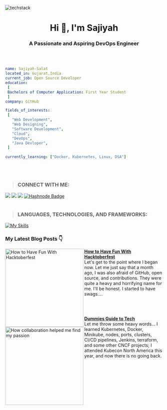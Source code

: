 ![techstack](https://user-images.githubusercontent.com/52347812/137624699-ce6bb7ee-eb84-46f1-ac69-c4b78b22db90.png)
<h1 align="center">Hi 👋, I'm Sajiyah</h1>
<h3 align="center">A Passionate and Aspiring DevOps Engineer</h3>
<br></br>

 ```yaml
name: Sajiyah-Salat
located_in: Gujarat,India
current_job: Open Source Developer
education:
  [
  Bachelors of Computer Application: First Year Student
  ]
company: GitHub

fields_of_interests:
  [
    "Web Development",
    "Web Designing",
    "Software Development",
    "Cloud",
    "DevOps",
    "Java Devloper",
  ]
  
currently_learning: ["Docker, Kubernetes, Linux, DSA"]
```
<br></br>
>### CONNECT WITH ME: 
<!-- [![My socials](https://skillicons.dev/icons?i=linkedin,twitter,github)](https://skillicons.dev) -->
[<img src= "https://img.shields.io/twitter/follow/SajiyaSalat?label=Twitter&logo=twitter&style=for-the-badge&color=blue"/>][twitter]
[<img src="https://img.shields.io/badge/linkedin-%230077b5.svg?&style=for-the-badge&logo=linkedin&logoColor=white" />][linkedin]
[<img src ="https://img.shields.io/badge/github-%23333.svg?&style=for-the-badge&logo=github&logoColor=white"/>][github]
[![Hashnode Badge](https://img.shields.io/badge/-@sajiyahsalat-03a57a?style=flat-square&labelColor=000000&logo=Hashnode&link=https://sajiyah-salat.hashnode.dev/)](https://sajiyah-salat.hashnode.dev/)
<br></br> 
> ### LANGUAGES, TECHNOLOGIES, AND FRAMEWORKS:
[![My Skills](https://skillicons.dev/icons?i=aws,git,jenkins,linux,docker,kubernetes,java,html,css,js,bootstrap,tailwind,firebase,kotlin,androidstudio&perline=6)](https://skillicons.dev)
 
 ### My Latest Blog Posts 👇
<!-- HASHNODE_BLOG:START -->
<p align="left">
<a href="https://sajiyah-salat.hashnode.dev/how-to-have-fun-with-hacktoberfest" title="How to Have Fun With Hacktoberfest"><img src="https://sajiyah-salat.hashnode.dev/_next/image?url=https%3A%2F%2Fcdn.hashnode.com%2Fres%2Fhashnode%2Fimage%2Fupload%2Fv1666598991610%2Fb_xmuTPLG.jpg%3Fw%3D1600%26h%3D840%26fit%3Dcrop%26crop%3Dentropy%26auto%3Dcompress%2Cformat%26format%3Dwebp&w=1920&q=75" alt="How to Have Fun With Hacktoberfest" width="250px" align="left" /></a>
<a href="https://sajiyah-salat.hashnode.dev/how-to-have-fun-with-hacktoberfest" title="How to Have Fun With Hacktoberfest"><strong>How to Have Fun With Hacktoberfest</strong></a>
<br/> Let's get to the point where I began now. Let me just say that a month ago, I was also afraid of GitHub, open source, and contributions. They were quite a heavy and horrifying name for me. I'll be honest. I started to have swags.... </p> <br><br/>

<a href="https://sajiyah-salat.hashnode.dev/dummies-guide-to-tech" title="How collaboration helped me find my passion"><img src="https://sajiyah-salat.hashnode.dev/_next/image?url=https%3A%2F%2Fcdn.hashnode.com%2Fres%2Fhashnode%2Fimage%2Funsplash%2FXJXWbfSo2f0%2Fupload%2Fv1667551220556%2FFXOF-GzrS.jpeg%3Fw%3D1600%26h%3D840%26fit%3Dcrop%26crop%3Dentropy%26auto%3Dcompress%2Cformat%26format%3Dwebp&w=1920&q=75" alt="How collaboration helped me find my passion" width="250px" align="left" /></a>
<a href="https://sajiyah-salat.hashnode.dev/dummies-guide-to-tech" title="Dummies Guide to Tech"><strong>Dummies Guide to Tech</strong></a>
<br/> Let me throw some heavy words... I learned Kubernetes, Docker, Minikube, nodes, ports, clusters, CI/CD pipelines, Jenkins, terraform, and some other CNCF projects; I attended Kubecon North America this year, and now there is no going back. </p><br/> <br/>


 [twitter]: https://twitter.com/SajiyaSalat
 [linkedin]: https://www.linkedin.com/in/sajiya-salat-0a2a78245
 [github]: https://github.com/Sajiyah-Salat

 
